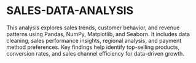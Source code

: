 # SALES-DATA-ANALYSIS
This analysis explores sales trends, customer behavior, and revenue patterns using Pandas, NumPy, Matplotlib, and Seaborn. It includes data cleaning, sales performance insights, regional analysis, and payment method preferences. Key findings help identify top-selling products, conversion rates, and sales channel efficiency for data-driven growth. 

